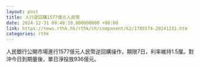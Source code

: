 ```yaml
---
layout: post
title: 人行逆回購1577億元人民幣
date: 2024-12-31 09:40:18.000000000 +08:00
link: https://news.rthk.hk/rthk/ch/component/k2/1785574-20241231.htm
categories: rthk
---
```


人民銀行公開市場進行1577億元人民幣逆回購操作，期限7日，利率維持1.5厘。對沖今日到期量後，單日淨投放936億元。
